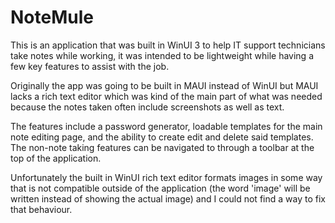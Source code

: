 # NoteMule

  This is an application that was built in WinUI 3 to help IT support technicians take notes while working, it was intended to be lightweight while having a few key features to assist with the job.
  
  Originally the app was going to be built in MAUI instead of WinUI but MAUI lacks a rich text editor which was kind of the main part of what was needed because the notes taken often include screenshots as well as text.
  
  The features include a password generator, loadable templates for the main note editing page, and the ability to create edit and delete said templates. The non-note taking features can be navigated to through a toolbar at the top of the application.
  
  Unfortunately the built in WinUI rich text editor formats images in some way that is not compatible outside of the application (the word 'image' will be written instead of showing the actual image) and I could not find a way to fix that behaviour.
